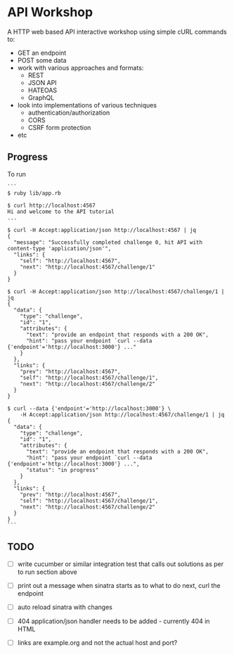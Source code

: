 # API Workshop

A HTTP web based API interactive workshop using simple cURL commands to:
  - GET an endpoint
  - POST some data
  - work with various approaches and formats:
    - REST
    - JSON API
    - HATEOAS
    - GraphQL
  - look into implementations of various techniques
    - authentication/authorization
    - CORS
    - CSRF form protection
  - etc

## Progress

To run

    ```
    $ ruby lib/app.rb

    $ curl http://localhost:4567
    Hi and welcome to the API tutorial
    ...

    $ curl -H Accept:application/json http://localhost:4567 | jq
    {
      "message": "Successfully completed challenge 0, hit API with content-type 'application/json'",
      "links": {
        "self": "http://localhost:4567",
        "next": "http://localhost:4567/challenge/1"
      }
    }

    $ curl -H Accept:application/json http://localhost:4567/challenge/1 | jq
    {
      "data": {
        "type": "challenge",
        "id": "1",
        "attributes": {
          "text": "provide an endpoint that responds with a 200 OK",
          "hint": "pass your endpoint `curl --data {'endpoint'='http://localhost:3000'} ..."
        }
      },
      "links": {
        "prev": "http://localhost:4567",
        "self": "http://localhost:4567/challenge/1",
        "next": "http://localhost:4567/challenge/2"
      }
    }

    $ curl --data {'endpoint'='http://localhost:3000'} \
        -H Accept:application/json http://localhost:4567/challenge/1 | jq
    {
      "data": {
        "type": "challenge",
        "id": "1",
        "attributes": {
          "text": "provide an endpoint that responds with a 200 OK",
          "hint": "pass your endpoint `curl --data {'endpoint'='http://localhost:3000'} ...",
          "status": "in progress"
        }
      },
      "links": {
        "prev": "http://localhost:4567",
        "self": "http://localhost:4567/challenge/1",
        "next": "http://localhost:4567/challenge/2"
      }
    }
    ```

## TODO

- [ ] write cucumber or similar integration test that calls out solutions as
  per to run section above
- [ ] print out a message when sinatra starts as to what to do next, curl the
  endpoint
- [ ] auto reload sinatra with changes
- [ ] 404 application/json handler needs to be added - currently 404 in HTML
- [ ] links are example.org and not the actual host and port?

